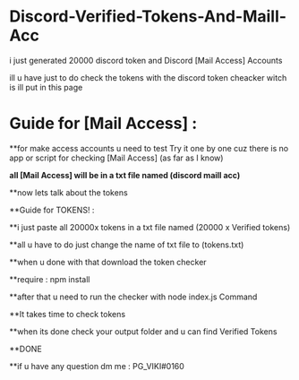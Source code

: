 
# Discord-Verified-Tokens-And-Maill-Acc

i just generated 20000 discord token and Discord [Mail Access] Accounts

ill u have just to do check the tokens with the discord token cheacker witch is ill put in this page

# Guide for [Mail Access] : 

**for make access accounts u need to test Try it one by one cuz there is no app or script for checking [Mail Access]  (as far as I know) 

**all [Mail Access] will be in a txt file named (discord maill acc)**

**now lets talk about the tokens 

**Guide for TOKENS! :

**i just paste all 20000x tokens in a txt file named (20000 x Verified tokens)

**all u have to do just change the name of txt file to (tokens.txt)

**when u done with that download the token checker 

**require : npm install

**after that u need to run the checker with node index.js Command

**It takes time to check tokens

**when its done check your output folder and u can find Verified Tokens

**DONE

**if u have any question dm me : PG_VIKI#0160
